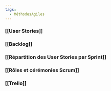 ```yaml
---
tags:
  - MéthodesAgiles
---
```

### [[User Stories]]
### [[Backlog]]
### [[Répartition des User Stories par Sprint]]
### [[Rôles et cérémonies Scrum]]
### [[Trello]]
